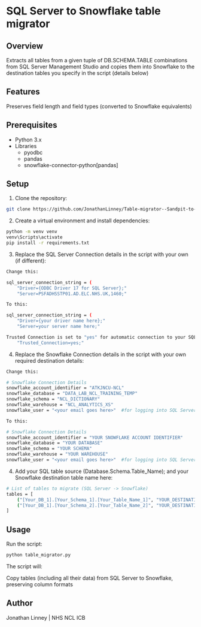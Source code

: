# SQL Server to Snowflake table migrator

## Overview

Extracts all tables from a given tuple of DB.SCHEMA.TABLE combinations 
from SQL Server Management Studio and copies them into Snowflake
to the destination tables you specify in the script (details below)

## Features

Preserves field length and field types (converted to Snowflake equivalents)

## Prerequisites

* Python 3.x
* Libraries
  * pyodbc
  * pandas
  * snowflake-connector-python[pandas]

## Setup

1. Clone the repository:

```bash
git clone https://github.com/JonathanLinney/Table-migrator--Sandpit-to-Snowflake-.git
```

2. Create a virtual environment and install dependencies:

```bash
python -m venv venv
venv\Scripts\activate
pip install -r requirements.txt
```
3. Replace the SQL Server Connection details in the script with your own (if different):

```bash
Change this:

sql_server_connection_string = (
    "Driver={ODBC Driver 17 for SQL Server};"
    "Server=PSFADHSSTP01.AD.ELC.NHS.UK,1460;"

To this:

sql_server_connection_string = (
    "Driver={your driver name here};"
    "Server=your server name here;"

Trusted Connection is set to "yes" for automatic connection to your SQL Server (change if connecting manually):
    "Trusted_Connection=yes;"
```

4. Replace the Snowflake Connection details in the script with your own required destination details:

```bash
Change this:

# Snowflake Connection Details
snowflake_account_identifier = "ATKJNCU-NCL"
snowflake_database = "DATA_LAB_NCL_TRAINING_TEMP"
snowflake_schema = "NCL_DICTIONARY"
snowflake_warehouse = "NCL_ANALYTICS_XS"
snowflake_user = "<your email goes here>"  #for logging into SQL Server

To this:

# Snowflake Connection Details
snowflake_account_identifier = "YOUR SNOWFLAKE ACCOUNT IDENTIFIER"
snowflake_database = "YOUR DATABASE"
snowflake_schema = "YOUR SCHEMA"
snowflake_warehouse = "YOUR WAREHOUSE"
snowflake_user = "<your email goes here>"  #for logging into SQL Server

```

4. Add your SQL table source (Database.Schema.Table_Name); and your Snowflake destination table name here:

```bash
# List of tables to migrate (SQL Server -> Snowflake)
tables = [
    ("[Your_DB_1].[Your_Schema_1].[Your_Table_Name_1]", "YOUR_DESTINATION_TABLE_1"),
    ("[Your_DB_1].[Your_Schema_2].[Your_Table_Name_2]", "YOUR_DESTINATION_TABLE_2"),
]
```

## Usage

Run the script:

```bash
python table_migrator.py
```

The script will:

Copy tables (including all their data) from SQL Server to Snowflake, preserving column formats 

## Author

Jonathan Linney | NHS NCL ICB
